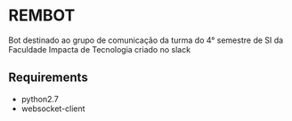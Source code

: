 # REMBOT
Bot destinado ao grupo de comunicação da turma do 4° semestre de SI da Faculdade Impacta de Tecnologia criado no slack

## Requirements
* python2.7
* websocket-client